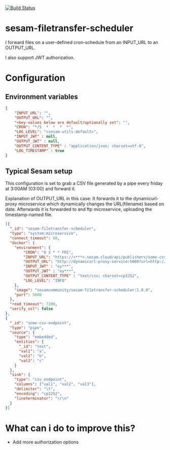 [![Build Status](https://travis-ci.org/sesam-community/sesam-filetransfer-scheduler.svg?branch=master)](https://travis-ci.org/sesam-community/sesam-filetransfer-scheduler)

# sesam-filetransfer-scheduler
I forward files on a user-defined cron-schedule from an INPUT_URL to an OUTPUT_URL.

I also support JWT authorization.


# Configuration
## Environment variables
```json
{
    "INPUT_URL": "",
    "OUTPUT_URL": "",
    "<key-values below are default/optionally set": "",
    "CRON": "*/5  *  *  *  *",
    "LOG_LEVEL": "<sesam-utils-default>",
    "INPUT_JWT" : null,
    "OUTPUT_JWT" : null,
    "OUTPUT_CONTENT_TYPE" : "application/json; charset=utf-8",
    "LOG_TIMESTAMP" : true
}
```
## Typical Sesam setup
This configuration is set to grab a CSV file generated by a pipe every friday at 3:00AM (03:00) and forward it.

Explanation of OUTPUT_URL in this case:
It forwards it to the dynamicurl-proxy microservice which dynamically changes the URL(filename) based on date.  Afterwards it is forwarded to and ftp microservice, uploading the timestamp-named file.
```json
[{
  "_id": "sesam-filetransfer-scheduler",
  "type": "system:microservice",
  "connect_timeout": 60,
  "docker": {
    "environment": {
        "CRON": "0 3 * * FRI",
        "INPUT_URL": "https://<***>.sesam.cloud/api/publishers/some-csv-endpoint/csv",
        "OUTPUT_URL": "http://dynamicurl-proxy-service:5000?url=http://ftp:5000/somefolder/filename_[datestr].csv&datestr=datetime.datetime.now().strftime('%Y%m%d_%H%M%S')",
        "INPUT_JWT" : "ey***",
        "OUTPUT_JWT" : "ey***",
        "OUTPUT_CONTENT_TYPE" : "text/csv; charset=cp1252",
        "LOG_LEVEL": "INFO"
    },
    "image": "sesamcommunity/sesam-filetransfer-scheduler:1.0.0",
    "port": 5000
  },
  "read_timeout": 7200,
  "verify_ssl": false
},
{
  "_id": "some-csv-endpoint",
  "type": "pipe",
  "source": {
    "type": "embedded",
    "entities": {
      "_id": "test",
      "val1": "a",
      "val2": "b",
      "val3": "c"
    }
  },
  "sink": {
    "type": "csv_endpoint",
    "columns": ["val1", "val2", "val3"],
    "delimiter": "\t",
    "encoding": "cp1252",
    "lineterminator": "\r\n"
  }
}]
```

# What can i do to improve this?
* Add more authorization options
